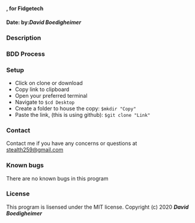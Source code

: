 # 
#### , for Fidgetech
#### Date:  by:_**David Boedigheimer**_
### Description

### BDD Process

### Setup
* Click on clone or download
* Copy link to clipboard
* Open your preferred terminal
* Navigate to `$cd Desktop`
* Create a folder to house the copy: `$mkdir "Copy"`
* Paste the link, (this is using github): `$git clone "Link"`

### Contact
Contact me if you have any concerns or questions at stealth259@gmail.com
### Known bugs
There are no known bugs in this program
### License
This program is lisensed under the MIT license.
Copyright (c) 2020 _**David Boedigheimer**_